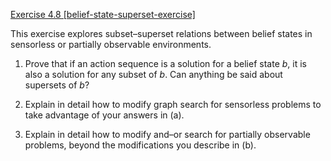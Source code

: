 [Exercise 4.8 \[belief-state-superset-exercise\]](ex_8/)

This exercise explores
subset–superset relations between belief states in sensorless or
partially observable environments.

1.  Prove that if an action sequence is a solution for a belief state
    $b$, it is also a solution for any subset of $b$. Can anything be
    said about supersets of $b$?

2.  Explain in detail how to modify graph search for sensorless problems
    to take advantage of your answers in (a).

3.  Explain in detail how to modify and–or search for
    partially observable problems, beyond the modifications you describe
    in (b).

